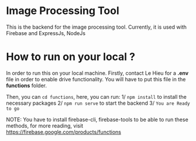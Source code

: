 # Image Processing Tool
This is the backend for the image processing tool. Currently, it is used with Firebase and ExpressJs, NodeJs
# How to run on your local ?
In order to run this on your local machine. Firstly, contact Le Hieu for a **.env** file in order to enable drive functionality. You will have to put this file in the **functions** folder.

Then, you can `cd functions`, here, you can run:
1/ `npm install` to install the necessary packages
2/ `npm run serve` to start the backend
3/ `You are Ready to go`

NOTE: You have to install firebase-cli, firebase-tools to be able to run these methods, for more reading, visit https://firebase.google.com/products/functions
